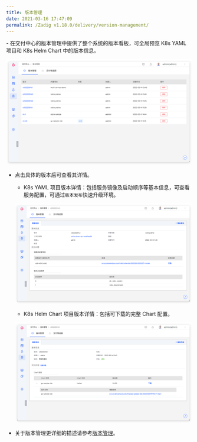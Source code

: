 ```yaml
---
title: 版本管理
date: 2021-03-16 17:47:09
permalink: /Zadig v1.18.0/delivery/version-management/
---
```

<Badge text="企业版" />
- 在交付中心的版本管理中提供了整个系统的版本看板，可全局预览 K8s YAML 项目和 K8s Helm Chart 中的版本信息。

![版本交付](./_images/version_list.png '版本交付')

- 点击具体的版本后可查看其详情。

  - K8s YAML 项目版本详情：包括服务镜像及启动顺序等基本信息，可查看服务配置，可通过`版本发布`快速升级环境。

  ![版本交付](./_images/k8s_version_detail.png '版本交付')

  - K8s Helm Chart 项目版本详情：包括可下载的完整 Chart 配置。

  ![版本交付](./_images/helm_version_detail.png '版本交付')

- 关于版本管理更详细的描述请参考[版本管理](/Zadig%20v1.18.0/project/version/)。
